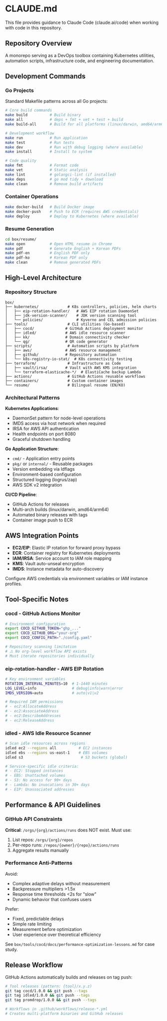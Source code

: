 # CLAUDE.md

This file provides guidance to Claude Code (claude.ai/code) when working with code in this repository.

## Repository Overview

A monorepo serving as a DevOps toolbox containing Kubernetes utilities, automation scripts, infrastructure code, and engineering documentation.

## Development Commands

### Go Projects

Standard Makefile patterns across all Go projects:

```bash
# Core build commands
make build          # Build binary
make all            # deps + fmt + vet + test + build
make build-all      # Build for all platforms (linux/darwin, amd64/arm64)

# Development workflow
make run            # Run application
make test           # Run tests
make dev            # Run with debug logging (where available)
make install        # Install to system

# Code quality
make fmt            # Format code
make vet            # Static analysis
make lint           # golangci-lint (if installed)
make deps           # go mod tidy + download
make clean          # Remove build artifacts
```

### Container Operations

```bash
make docker-build   # Build Docker image
make docker-push    # Push to ECR (requires AWS credentials)
make deploy         # Deploy to Kubernetes (where available)
```

### Resume Generation

```bash
cd box/resume/
make open           # Open HTML resume in Chrome
make pdf            # Generate English + Korean PDFs
make pdf-en         # English PDF only
make pdf-ko         # Korean PDF only
make clean          # Remove generated PDFs
```

## High-Level Architecture

### Repository Structure

```
box/
├── kubernetes/             # K8s controllers, policies, helm charts
│   ├── eip-rotation-handler/   # AWS EIP rotation DaemonSet
│   ├── jdk-version-scanner/    # JDK version scanning tool
│   └── policies/               # Kyverno and CEL admission policies
├── tools/                  # CLI utilities (Go-based)
│   ├── cocd/              # GitHub Actions deployment monitor
│   ├── idled/             # AWS idle resource scanner
│   ├── kk/                # Domain connectivity checker
│   └── qg/                # QR code generator
├── scripts/                # Automation scripts by platform
│   ├── aws/               # AWS resource management
│   ├── github/            # Repository automation
│   └── k8s-registry-io-stat/  # K8s connectivity testing
├── terraform/              # Infrastructure as Code
│   ├── vault/irsa/        # Vault with AWS KMS integration
│   └── terraform-elasticache-*/  # ElastiCache backup Lambda
├── actions/                # GitHub Actions reusable workflows
├── containers/             # Custom container images
└── resume/                 # Bilingual resume (EN/KO)
```

### Architectural Patterns

**Kubernetes Applications**:
- DaemonSet pattern for node-level operations
- IMDS access via host network when required
- IRSA for AWS API authentication
- Health endpoints on port 8080
- Graceful shutdown handling

**Go Application Structure**:
- `cmd/` - Application entry points
- `pkg/` or `internal/` - Reusable packages
- Version embedding via ldflags
- Environment-based configuration
- Structured logging (logrus/zap)
- AWS SDK v2 integration

**CI/CD Pipeline**:
- GitHub Actions for releases
- Multi-arch builds (linux/darwin, amd64/arm64)
- Automated binary releases with tags
- Container image push to ECR

## AWS Integration Points

- **EC2/EIP**: Elastic IP rotation for forward proxy bypass
- **ECR**: Container registry for Kubernetes deployments
- **IAM/IRSA**: Service account to IAM role mapping
- **KMS**: Vault auto-unseal encryption
- **IMDS**: Instance metadata for auto-discovery

Configure AWS credentials via environment variables or IAM instance profiles.

## Tool-Specific Notes

### cocd - GitHub Actions Monitor

```bash
# Environment configuration
export COCD_GITHUB_TOKEN="ghp_..."
export COCD_GITHUB_ORG="your-org"
export COCD_CONFIG_PATH="./config.yaml"

# Repository scanning limitation
# ⚠️ No org-level workflow API exists
# Must iterate repositories individually
```

### eip-rotation-handler - AWS EIP Rotation

```bash
# Key environment variables
ROTATION_INTERVAL_MINUTES=10  # 1-1440 minutes
LOG_LEVEL=info                # debug|info|warn|error
IMDS_VERSION=auto             # auto|v1|v2

# Required IAM permissions
# - ec2:AllocateAddress
# - ec2:AssociateAddress
# - ec2:DescribeAddresses
# - ec2:ReleaseAddress
```

### idled - AWS Idle Resource Scanner

```bash
# Scan idle resources across regions
idled ec2 --regions all          # EC2 instances
idled ebs --regions us-east-1    # EBS volumes
idled s3                          # S3 buckets (global)

# Service-specific idle criteria:
# - EC2: Stopped instances
# - EBS: Unattached volumes
# - S3: No access for 90+ days
# - Lambda: No invocations in 30+ days
# - EIP: Unassociated addresses
```

## Performance & API Guidelines

### GitHub API Constraints

**Critical**: `/orgs/{org}/actions/runs` does NOT exist. Must use:
1. List repos: `/orgs/{org}/repos`
2. Per-repo runs: `/repos/{owner}/{repo}/actions/runs`
3. Aggregate results manually

### Performance Anti-Patterns

Avoid:
- Complex adaptive delays without measurement
- Backpressure multipliers >1.5x
- Response time thresholds <2s for "slow"
- Dynamic behavior that confuses users

Prefer:
- Fixed, predictable delays
- Simple rate limiting
- Measurement before optimization
- User experience over theoretical efficiency

See `box/tools/cocd/docs/performance-optimization-lessons.md` for case study.

## Release Workflow

GitHub Actions automatically builds and releases on tag push:

```bash
# Tool releases (pattern: {tool}/x.y.z)
git tag cocd/1.0.0 && git push --tags
git tag idled/1.0.0 && git push --tags
git tag promdrop/1.0.0 && git push --tags

# Workflows in .github/workflows/release-*.yml
# Creates multi-platform binaries and GitHub releases
```